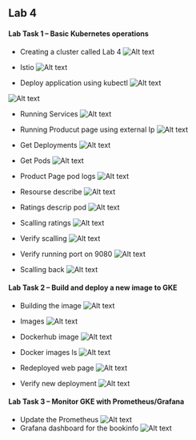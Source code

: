 ## Lab 4


#### Lab Task 1 – Basic Kubernetes operations
- Creating a cluster called Lab 4
![Alt text](./screenshots/creating_cluseter.png)

- Istio
![Alt text](./screenshots/istio.png)

- Deploy application using kubectl
![Alt text](./screenshots/deployment.png)

![Alt text](./screenshots/patch.png)

- Running Services
![Alt text](./screenshots/running_services.png)

- Running Producut page using external Ip
![Alt text](./screenshots/webpage.png)

- Get Deployments
![Alt text](./screenshots/deployments.png)

- Get Pods
![Alt text](./screenshots/pods.png)

- Product Page pod logs
![Alt text](./screenshots/product_page_lods.png)

- Resourse describe
![Alt text](./screenshots/resourse_describe.png)

- Ratings descrip pod
![Alt text](./screenshots/rating_pod_describe.png)

- Scalling ratings
![Alt text](./screenshots/scalling_rating.png)

- Verify scalling
![Alt text](./screenshots/verify_scaling.png)

- Verify running port on 9080
![Alt text](./screenshots/verify_9080_port.png)

- Scalling back 
![Alt text](./screenshots/scaling_back.png)

#### Lab Task 2 – Build and deploy a new image to GKE
- Building the image
![Alt text](./screenshots/build_image.png)

- Images
![Alt text](./screenshots/images.png)

- Dockerhub image
![Alt text](./screenshots/dockerhub_image.png)

- Docker images ls
![Alt text](./screenshots/docker_images.png)

- Redeployed web page
![Alt text](./screenshots/redeployed_web_page.png)

- Verify new deployment
![Alt text](./screenshots/new_deployment_verify.png)

#### Lab Task 3 – Monitor GKE with Prometheus/Grafana
- Update the Prometheus
![Alt text](./screenshots/update_prometheus.png)
- Grafana dashboard for the bookinfo
![Alt text](./screenshots/grafana_dashaborad.png)
